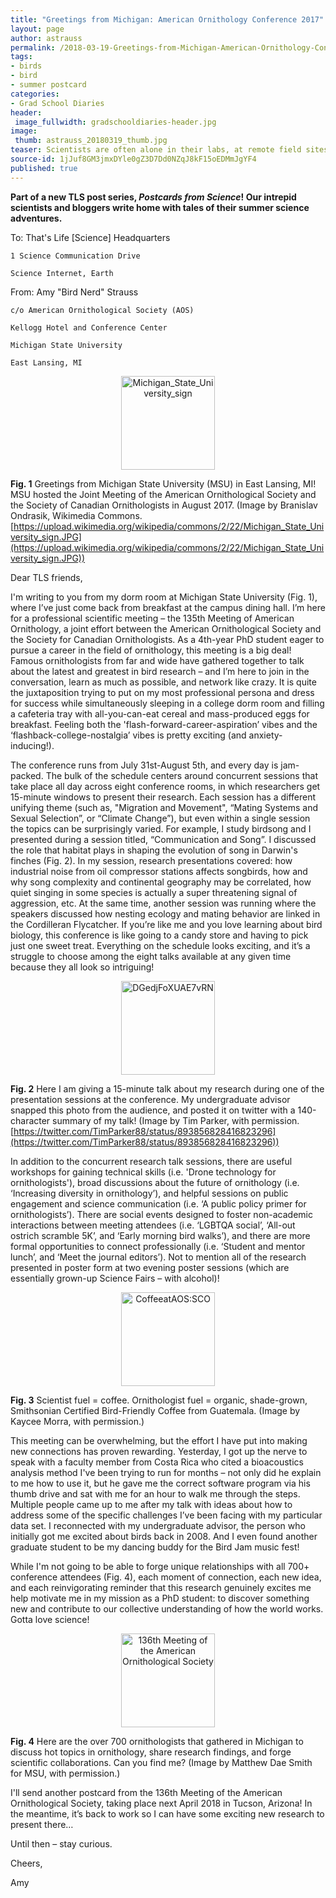 ```yaml
---
title: "Greetings from Michigan: American Ornithology Conference 2017"
layout: page
author: astrauss
permalink: /2018-03-19-Greetings-from-Michigan-American-Ornithology-Conference-2017-AStrauss/
tags:
- birds
- bird
- summer postcard
categories:
- Grad School Diaries
header:
 image_fullwidth: gradschooldiaries-header.jpg
image:
 thumb: astrauss_20180319_thumb.jpg
teaser: Scientists are often alone in their labs, at remote field sites, or staring at computers – but once a year, they get together to nerd out!
source-id: 1jJuf8GM3jmxDYle0gZ3D7Dd0NZqJ8kF15oEDMmJgYF4
published: true
---
```

**Part of a new TLS post series, *Postcards from Science*! Our intrepid scientists and bloggers write home with tales of their summer science adventures.**

To: 	That's Life [Science] Headquarters

	1 Science Communication Drive

	Science Internet, Earth

From: 	Amy "Bird Nerd" Strauss

	c/o American Ornithological Society (AOS)

	Kellogg Hotel and Conference Center

	Michigan State University

	East Lansing, MI

<center><a data-flickr-embed="true"  href="https://www.flickr.com/photos/139839751@N06/26262370048/in/dateposted-friend/" title="Michigan_State_University_sign"><img src="https://farm5.staticflickr.com/4754/26262370048_8502ea8f14_q.jpg" width="150" height="150" alt="Michigan_State_University_sign"></a><script async src="//embedr.flickr.com/assets/client-code.js" charset="utf-8"></script></center>

**Fig. 1** Greetings from Michigan State University (MSU) in East Lansing, MI! MSU hosted the Joint Meeting of the American Ornithological Society and the Society of Canadian Ornithologists in August 2017. (Image by Branislav Ondrasik, Wikimedia Commons. [https://upload.wikimedia.org/wikipedia/commons/2/22/Michigan_State_University_sign.JPG](https://upload.wikimedia.org/wikipedia/commons/2/22/Michigan_State_University_sign.JPG))

Dear TLS friends,

I'm writing to you from my dorm room at Michigan State University (Fig. 1), where I’ve just come back from breakfast at the campus dining hall. I’m here for a professional scientific meeting – the 135th Meeting of American Ornithology, a joint effort between the American Ornithological Society and the Society for Canadian Ornithologists. As a 4th-year PhD student eager to pursue a career in the field of ornithology, this meeting is a big deal! Famous ornithologists from far and wide have gathered together to talk about the latest and greatest in bird research – and I’m here to join in the conversation, learn as much as possible, and network like crazy. It is quite the juxtaposition trying to put on my most professional persona and dress for success while simultaneously sleeping in a college dorm room and filling a cafeteria tray with all-you-can-eat cereal and mass-produced eggs for breakfast. Feeling both the 'flash-forward-career-aspiration’ vibes and the ‘flashback-college-nostalgia’ vibes is pretty exciting (and anxiety-inducing!).

The conference runs from July 31st-August 5th, and every day is jam-packed. The bulk of the schedule centers around concurrent sessions that take place all day across eight conference rooms, in which researchers get 15-minute windows to present their research. Each session has a different unifying theme (such as, "Migration and Movement", “Mating Systems and Sexual Selection”, or “Climate Change”), but even within a single session the topics can be surprisingly varied. For example, I study birdsong and I presented during a session titled, “Communication and Song”. I discussed the role that habitat plays in shaping the evolution of song in Darwin's finches (Fig. 2). In my session, research presentations covered: how industrial noise from oil compressor stations affects songbirds, how and why song complexity and continental geography may be correlated, how quiet singing in some species is actually a super threatening signal of aggression, etc. At the same time, another session was running where the speakers discussed how nesting ecology and mating behavior are linked in the Cordilleran Flycatcher. If you’re like me and you love learning about bird biology, this conference is like going to a candy store and having to pick just one sweet treat. Everything on the schedule looks exciting, and it’s a struggle to choose among the eight talks available at any given time because they all look so intriguing!

<center><a data-flickr-embed="true"  href="https://www.flickr.com/photos/139839751@N06/25264237207/in/dateposted-friend/" title="DGedjFoXUAE7vRN"><img src="https://farm5.staticflickr.com/4698/25264237207_ef75b9edb1_q.jpg" width="150" height="150" alt="DGedjFoXUAE7vRN"></a><script async src="//embedr.flickr.com/assets/client-code.js" charset="utf-8"></script></center>

**Fig. 2** Here I am giving a 15-minute talk about my research during one of the presentation sessions at the conference. My undergraduate advisor snapped this photo from the audience, and posted it on twitter with a 140-character summary of my talk! (Image by Tim Parker, with permission. [https://twitter.com/TimParker88/status/893856828416823296](https://twitter.com/TimParker88/status/893856828416823296))

In addition to the concurrent research talk sessions, there are useful workshops for gaining technical skills (i.e. 'Drone technology for ornithologists'),  broad discussions about the future of ornithology (i.e. ‘Increasing diversity in ornithology’), and helpful sessions on public engagement and science communication (i.e. ‘A public policy primer for ornithologists’). There are social events designed to foster non-academic interactions between meeting attendees (i.e. ‘LGBTQA social’, ‘All-out ostrich scramble 5K’, and ‘Early morning bird walks’), and there are more formal opportunities to connect professionally (i.e. ‘Student and mentor lunch’, and ‘Meet the journal editors’). Not to mention all of the research presented in poster form at two evening poster sessions (which are essentially grown-up Science Fairs – with alcohol)!

<center><a data-flickr-embed="true"  href="https://www.flickr.com/photos/139839751@N06/40103351122/in/dateposted-friend/" title="CoffeeatAOS:SCO"><img src="https://farm5.staticflickr.com/4673/40103351122_ddbb960d3d_q.jpg" width="150" height="150" alt="CoffeeatAOS:SCO"></a><script async src="//embedr.flickr.com/assets/client-code.js" charset="utf-8"></script></center>

**Fig. 3** Scientist fuel = coffee. Ornithologist fuel = organic, shade-grown, Smithsonian Certified Bird-Friendly Coffee from Guatemala. (Image by Kaycee Morra, with permission.)

This meeting can be overwhelming, but the effort I have put into making new connections has proven rewarding. Yesterday, I got up the nerve to speak with a faculty member from Costa Rica who cited a bioacoustics analysis method I've been trying to run for months – not only did he explain to me how to use it, but he gave me the correct software program via his thumb drive and sat with me for an hour to walk me through the steps. Multiple people came up to me after my talk with ideas about how to address some of the specific challenges I’ve been facing with my particular data set. I reconnected with my undergraduate advisor, the person who initially got me excited about birds back in 2008. And I even found another graduate student to be my dancing buddy for the Bird Jam music fest! 

While I'm not going to be able to forge unique relationships with all 700+ conference attendees (Fig. 4), each moment of connection, each new idea, and each reinvigorating reminder that this research genuinely excites me help motivate me in my mission as a PhD student: to discover something new and contribute to our collective understanding of how the world works. Gotta love science! 

<center><a data-flickr-embed="true"  href="https://www.flickr.com/photos/139839751@N06/40103350362/in/dateposted-friend/" title="136th Meeting of the American Ornithological Society"><img src="https://farm5.staticflickr.com/4713/40103350362_aa81696582_q.jpg" width="150" height="150" alt="136th Meeting of the American Ornithological Society"></a><script async src="//embedr.flickr.com/assets/client-code.js" charset="utf-8"></script></center>

**Fig. 4** Here are the over 700 ornithologists that gathered in Michigan to discuss hot topics in ornithology, share research findings, and forge scientific collaborations. Can you find me? (Image by Matthew Dae Smith for MSU, with permission.)

I'll send another postcard from the 136th Meeting of the American Ornithological Society, taking place next April 2018 in Tucson, Arizona! In the meantime, it’s back to work so I can have some exciting new research to present there…

Until then – stay curious.

Cheers,

Amy

